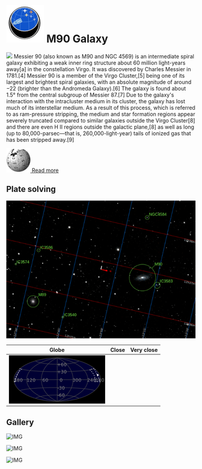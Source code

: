 # ![](..//Imaging//Common/pyl-tiny.png) M90 Galaxy
![](..//Imaging//JPEG/M90_Galaxy+00+co.jpg)
Messier 90 (also known as M90 and NGC 4569) is an intermediate spiral galaxy exhibiting a weak inner ring structure about 60 million light-years away[a] in the constellation Virgo. It was discovered by Charles Messier in 1781.[4] Messier 90 is a member of the Virgo Cluster,[5] being one of its largest and brightest spiral galaxies, with an absolute magnitude of around −22 (brighter than the Andromeda Galaxy).[6] The galaxy is found about 1.5° from the central subgroup of Messier 87.[7] Due to the galaxy's interaction with the intracluster medium in its cluster, the galaxy has lost much of its interstellar medium. As a result of this process, which is referred to as ram-pressure stripping, the medium and star formation regions appear severely truncated compared to similar galaxies outside the Virgo Cluster[8] and there are even H II regions outside the galactic plane,[8] as well as long (up to 80,000-parsec—that is, 260,000-light-year) tails of ionized gas that has been stripped away.[9]

[![](..//Imaging//Common/Wikipedia.png) Read more](https://en.wikipedia.org/wiki/Messier_90)
## Plate solving 


![IMG](..//Imaging//HD/M90_Galaxy_Annotated.jpg)


| Globe | Close | Very close |
| ----- | ----- | ----- |
|![IMG](..//Imaging//HD/M90_Galaxy_Globe.jpg) 

## Gallery
![IMG](..//Imaging//JPEG/M90_Galaxy+00+co.jpg) 

![IMG](..//Imaging//JPEG/M90_Galaxy+01+co.jpg) 

![IMG](..//Imaging//JPEG/M90_Galaxy+00+bg.jpg)

